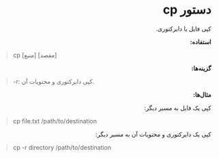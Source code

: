 <div dir="rtl">

# دستور cp

کپی فایل یا دایرکتوری.

**استفاده:**

</div>

> cp [منبع] [مقصد]

<div dir="rtl">


**گزینه‌ها:**

</div>

> -r: کپی دایرکتوری و محتویات آن.

<div dir="rtl">
  
**مثال‌ها:**

کپی یک فایل به مسیر دیگر:

</div>

> cp file.txt /path/to/destination

<div dir="rtl">
  
کپی یک دایرکتوری و محتویات آن به مسیر دیگر:

</div>

> cp -r directory /path/to/destination
